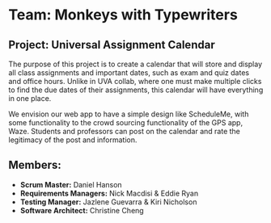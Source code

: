 # **Team:** Monkeys with Typewriters ###

## **Project:** Universal Assignment Calendar ##

The purpose of this project is to create a calendar that will store and display all class assignments and important dates, such as exam and quiz dates and office hours. Unlike in UVA collab, where one must make multiple clicks to find the due dates of their assignments, this calendar will have everything in one place.

We envision our web app to have a simple design like ScheduleMe, with some functionality to the crowd sourcing functionality of the GPS app, Waze. Students and professors can post on the calendar and rate the legitimacy of the post and information.

## Members: ##

- **Scrum Master:** Daniel Hanson
- **Requirements Managers:** Nick Macdisi & Eddie Ryan
- **Testing Manager:** Jazlene Guevarra & Kiri Nicholson
- **Software Architect:** Christine Cheng
